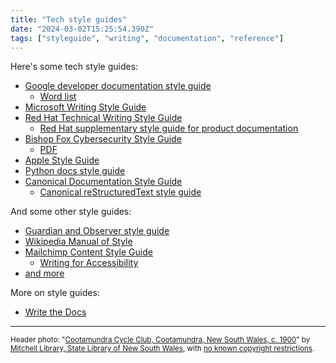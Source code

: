 ```yaml
---
title: "Tech style guides"
date: "2024-03-02T15:25:54.390Z"
tags: ["styleguide", "writing", "documentation", "reference"]
---
```


Here's some tech style guides:

- [Google developer documentation style guide](https://developers.google.com/style)
  - [Word list](https://developers.google.com/style/word-list)
- [Microsoft Writing Style Guide](https://learn.microsoft.com/en-us/style-guide/welcome/)
- [Red Hat Technical Writing Style Guide](https://stylepedia.net/)
  - [Red Hat supplementary style guide for product documentation](https://redhat-documentation.github.io/supplementary-style-guide/)
- [Bishop Fox Cybersecurity Style Guide](https://bishopfox.com/cybersecurity-style-guide)
  - [PDF](https://images.bishopfox.com/prod-1437/Documents/Guides/Bishop-Fox-Cybersecurity-Style-Guide-V2.pdf)
- [Apple Style Guide](https://support.apple.com/en-gb/guide/applestyleguide/welcome/web)
- [Python docs style guide](https://devguide.python.org/documentation/style-guide/)
- [Canonical Documentation Style Guide](https://docs.ubuntu.com/styleguide/en/)
  - [Canonical reStructuredText style guide](https://canonical-documentation-with-sphinx-and-readthedocscom.readthedocs-hosted.com/style-guide/)

And some other style guides:

- [Guardian and Observer style guide](https://www.theguardian.com/guardian-observer-style-guide-a)
- [Wikipedia Manual of Style](https://en.wikipedia.org/wiki/Wikipedia:Manual_of_Style)
- [Mailchimp Content Style Guide](https://styleguide.mailchimp.com/)
  - [Writing for Accessibility](https://styleguide.mailchimp.com/writing-for-accessibility/)
- [and more](https://english.meta.stackexchange.com/a/2579/9001)

More on style guides:

- [Write the Docs](https://www.writethedocs.org/guide/writing/style-guides/)

---

<small>Header photo:
"<a target="_blank" rel="noopener noreferrer" href="https://www.flickr.com/photos/statelibraryofnsw/48910246623">Cootamundra
Cycle Club, Cootamundra, New South Wales, c. 1900</a>" by
<a target="_blank" rel="noopener noreferrer" href="https://www.flickr.com/photos/24029425@N06">Mitchell
Library, State Library of New South Wales</a>, with
<a target="_blank" rel="noopener noreferrer" href="https://www.flickr.com/commons/usage/">no
known copyright restrictions</a>.</small>
